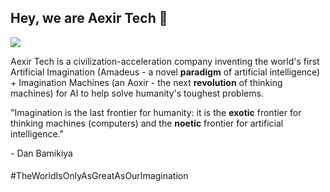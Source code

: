 ## Hey, we are Aexir Tech 👋

![](https://raw.githubusercontent.com/aexirtech/.github/main/assets/aexir-tech-logo-1.0-header.png)

Aexir Tech is a civilization-acceleration company inventing the world's first Artificial Imagination (Amadeus - a novel <strong>paradigm</strong> of artificial intelligence) + Imagination Machines (an Aoxir - the next <strong>revolution</strong> of thinking machines) for AI to help solve humanity's toughest problems.


<p>"Imagination is the last frontier for humanity: it is the <strong>exotic</strong> frontier for thinking machines (computers) and the <strong>noetic</strong> frontier for artificial intelligence."</p> - Dan Bamikiya

<h4></h4> #TheWorldIsOnlyAsGreatAsOurImagination </h4>
